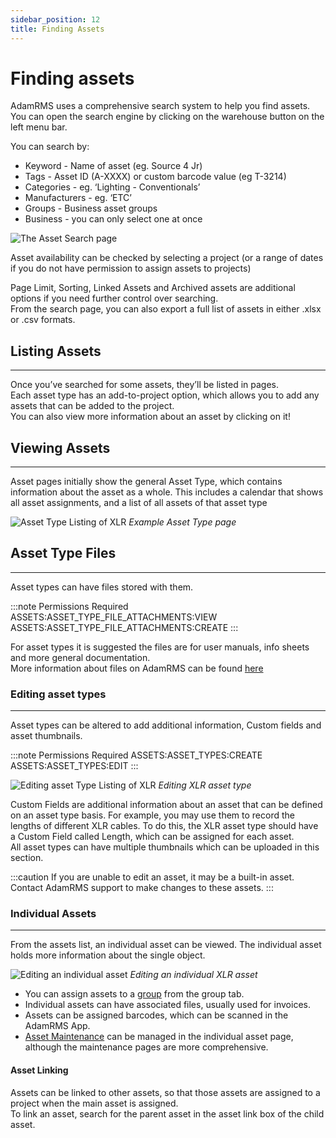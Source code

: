 ```yaml
---
sidebar_position: 12
title: Finding Assets
---
```


# Finding assets

AdamRMS uses a comprehensive search system to help you find assets. You can open the search engine by clicking on the warehouse button on the left menu bar.

You can search by:

- Keyword - Name of asset (eg. Source 4 Jr)
- Tags - Asset ID (A-XXXX) or custom barcode value (eg T-3214)
- Categories - eg. ‘Lighting - Conventionals’
- Manufacturers - eg. ‘ETC’
- Groups - Business asset groups
- Business - you can only select one at once

![The Asset Search page](/img/tutorial/assets/assets-search.png)

Asset availability can be checked by selecting a project (or a range of dates if you do not have permission to assign assets to projects)

Page Limit, Sorting, Linked Assets and Archived assets are additional options if you need further control over searching.  
From the search page, you can also export a full list of assets in either .xlsx or .csv formats.

## Listing Assets

---

Once you’ve searched for some assets, they’ll be listed in pages.  
Each asset type has an add-to-project option, which allows you to add any assets that can be added to the project.  
You can also view more information about an asset by clicking on it!

## Viewing Assets

---

Asset pages initially show the general Asset Type, which contains information about the asset as a whole. This includes a calendar that shows all asset assignments, and a list of all assets of that asset type

![Asset Type Listing of XLR](/img/tutorial/assets/assets-xlr-listing.png "XLR asset type in Demo Hire services")
_Example Asset Type page_

## Asset Type Files

---

Asset types can have files stored with them.

:::note Permissions Required
ASSETS:ASSET_TYPE_FILE_ATTACHMENTS:VIEW
ASSETS:ASSET_TYPE_FILE_ATTACHMENTS:CREATE
:::

For asset types it is suggested the files are for user manuals, info sheets and more general documentation.  
More information about files on AdamRMS can be found [here](./../../contributor/hosting/self-hosting/intro#file-storage)

### Editing asset types

---

Asset types can be altered to add additional information, Custom fields and asset thumbnails.

:::note Permissions Required
ASSETS:ASSET_TYPES:CREATE
ASSETS:ASSET_TYPES:EDIT
:::

![Editing asset Type Listing of XLR](/img/tutorial/assets/assets-xlr-edit.png "Editing XLR asset type in Demo Hire services")
_Editing XLR asset type_

Custom Fields are additional information about an asset that can be defined on an asset type basis. For example, you may use them to record the lengths of different XLR cables. To do this, the XLR asset type should have a Custom Field called Length, which can be assigned for each asset.  
All asset types can have multiple thumbnails which can be uploaded in this section.

:::caution
If you are unable to edit an asset, it may be a built-in asset. Contact AdamRMS support to make changes to these assets.
:::

### Individual Assets

---

From the assets list, an individual asset can be viewed. The individual asset holds more information about the single object.

![Editing an individual asset](/img/tutorial/assets/assets-xlr-listing-individual.png "Editing an individual XLR asset in Demo Hire services")
_Editing an individual XLR asset_

- You can assign assets to a [group](./asset-groups) from the group tab.
- Individual assets can have associated files, usually used for invoices.
- Assets can be assigned barcodes, which can be scanned in the AdamRMS App.
- [Asset Maintenance](./maintenance) can be managed in the individual asset page, although the maintenance pages are more comprehensive.

#### Asset Linking

Assets can be linked to other assets, so that those assets are assigned to a project when the main asset is assigned.  
To link an asset, search for the parent asset in the asset link box of the child asset.
